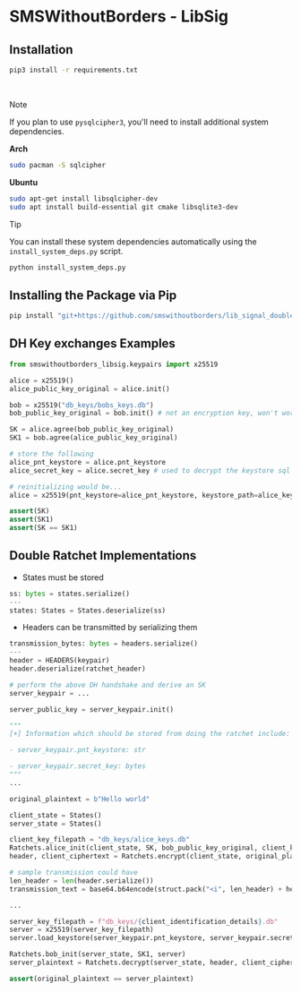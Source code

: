# SMSWithoutBorders - LibSig

## Installation

```bash
pip3 install -r requirements.txt
```

<br>

> [!NOTE]
>
> If you plan to use `pysqlcipher3`, you'll need to install additional system
> dependencies.

**Arch**

```bash
sudo pacman -S sqlcipher
```

**Ubuntu**

```bash
sudo apt-get install libsqlcipher-dev
sudo apt install build-essential git cmake libsqlite3-dev
```

> [!TIP]
>
> You can install these system dependencies automatically using the
> `install_system_deps.py` script.

```bash
python install_system_deps.py
```

## Installing the Package via Pip

```bash
pip install "git+https://github.com/smswithoutborders/lib_signal_double_ratchet_python.git@main#egg=smswithoutborders_libsig"
```

## DH Key exchanges Examples

```python
from smswithoutborders_libsig.keypairs import x25519

alice = x25519()
alice_public_key_original = alice.init()

bob = x25519("db_keys/bobs_keys.db")
bob_public_key_original = bob.init() # not an encryption key, won't work unless for AD

SK = alice.agree(bob_public_key_original)
SK1 = bob.agree(alice_public_key_original)

# store the following
alice_pnt_keystore = alice.pnt_keystore
alice_secret_key = alice.secret_key # used to decrypt the keystore sql file

# reinitializing would be...
alice = x25519(pnt_keystore=alice_pnt_keystore, keystore_path=alice_keystore_path, secret_key=alice_secret_key)

assert(SK)
assert(SK1)
assert(SK == SK1)
```

## Double Ratchet Implementations

- States must be stored
```python
ss: bytes = states.serialize()
---
states: States = States.deserialize(ss)
```

- Headers can be transmitted by serializing them
```python
transmission_bytes: bytes = headers.serialize()
---
header = HEADERS(keypair)
header.deserialize(ratchet_header)
```

```python
# perform the above DH handshake and derive an SK
server_keypair = ...

server_public_key = server_keypair.init()

"""
[+] Information which should be stored from doing the ratchet include:

- server_keypair.pnt_keystore: str

- server_keypair.secret_key: bytes
"""
...

original_plaintext = b"Hello world"

client_state = States()
server_state = States()

client_key_filepath = "db_keys/alice_keys.db"
Ratchets.alice_init(client_state, SK, bob_public_key_original, client_key_filepath)
header, client_ciphertext = Ratchets.encrypt(client_state, original_plaintext, server_public_key)

# sample transmission could have
len_header = len(header.serialize())
transmission_text = base64.b64encode(struct.pack("<i", len_header) + header + client_ciphertext)

...

server_key_filepath = f"db_keys/{client_identification_details}.db"
server = x25519(server_key_filepath)
server.load_keystore(server_keypair.pnt_keystore, server_keypair.secret_key)

Ratchets.bob_init(server_state, SK1, server)
server_plaintext = Ratchets.decrypt(server_state, header, client_ciphertext, bob_public_key_original)

assert(original_plaintext == server_plaintext)
```
